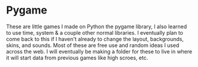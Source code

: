 # Pygame
These are little games I made on Python the pygame library, I also learned to use time, system & a couple other normal libraries. I eventually plan to come back to this if I haven't already to change the layout, backgrounds, skins, and sounds. Most of these are free use and random ideas I used across the web. I will eventually be making a folder for these to live in where it will start data from previous games like high scroes, etc.

